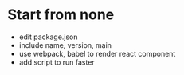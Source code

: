 # Start from none
- edit package.json
- include name, version, main
- use webpack, babel to render react component
- add script to run faster